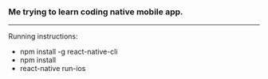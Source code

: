 ### Me trying to learn coding native mobile app.

---

Running instructions:

- npm install -g react-native-cli
- npm install
- react-native run-ios
